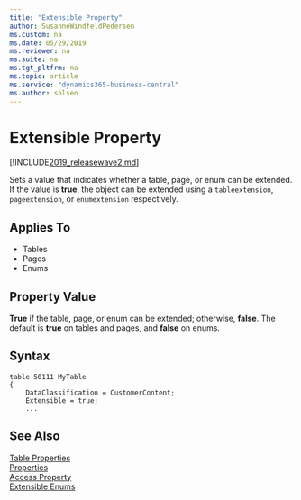 ```yaml
---
title: "Extensible Property"
author: SusanneWindfeldPedersen
ms.custom: na
ms.date: 05/29/2019
ms.reviewer: na
ms.suite: na
ms.tgt_pltfrm: na
ms.topic: article
ms.service: "dynamics365-business-central"
ms.author: solsen
---
```


# Extensible Property

[!INCLUDE[2019_releasewave2.md](../includes/2019_releasewave2.md)]

Sets a value that indicates whether a table, page, or enum can be extended. If the value is **true**, the object can be extended using a `tableextension`, `pageextension`, or `enumextension` respectively.

## Applies To  

-   Tables
-   Pages
-   Enums

## Property Value  
**True** if the table, page, or enum can be extended; otherwise, **false**. The default is **true** on tables and pages, and **false** on enums.  

## Syntax
```
table 50111 MyTable
{
    DataClassification = CustomerContent;
    Extensible = true;
    ...

```

## See Also  
[Table Properties](devenv-table-properties.md)  
[Properties](devenv-properties.md)  
[Access Property](devenv-access-property.md)  
[Extensible Enums](../devenv-extensible-enums.md)

